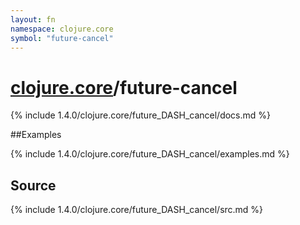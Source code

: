 ```yaml
---
layout: fn
namespace: clojure.core
symbol: "future-cancel"
---
```


# [clojure.core](../)/future-cancel

{% include 1.4.0/clojure.core/future_DASH_cancel/docs.md %}

##Examples

{% include 1.4.0/clojure.core/future_DASH_cancel/examples.md %}
## Source
{% include 1.4.0/clojure.core/future_DASH_cancel/src.md %}

